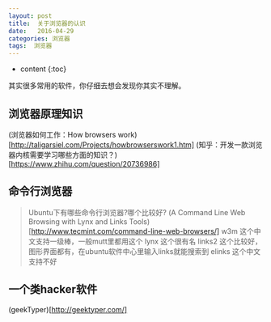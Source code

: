 ```yaml
---
layout: post
title:  关于浏览器的认识
date:   2016-04-29
categories: 浏览器
tags:  浏览器
---
```


* content
{:toc}


其实很多常用的软件，你仔细去想会发现你其实不理解。





## 浏览器原理知识

(浏览器如何工作：How browsers work)[http://taligarsiel.com/Projects/howbrowserswork1.htm]
(知乎：开发一款浏览器内核需要学习哪些方面的知识？)[https://www.zhihu.com/question/20736986]

## 命令行浏览器

>Ubuntu下有哪些命令行浏览器?哪个比较好?
(A Command Line Web Browsing with Lynx and Links Tools)[http://www.tecmint.com/command-line-web-browsers/]
w3m 这个中文支持一级棒，一般mutt里都用这个
lynx 这个很有名
links2 这个比较好，图形界面都有，在ubuntu软件中心里输入links就能搜索到
elinks 这个中文支持不好

## 一个类hacker软件

(geekTyper)[http://geektyper.com/]
